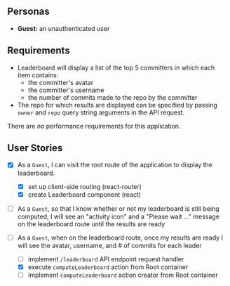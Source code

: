 ## Personas

- **Guest:** an unauthenticated user

## Requirements

- Leaderboard will display a list of the top 5 committers in which each item contains:
  - the committer's avatar
  - the committer's username
  - the number of commits made to the repo by the committer
- The repo for which results are displayed can be specified by passing `owner` and `repo` query string arguments in the API request.

There are _no_ performance requirements for this application.

## User Stories

- [x] As a `Guest`, I can visit the root route of the application to display the leaderboard.
  - [x] set up client-side routing (react-router)
  - [x] create Leaderboard component (react)

- [ ] As a `Guest`, so that I know whether or not my leaderboard is still being computed, I will see an "activity icon" and a "Please wait ..." message on the leaderboard route until the results are ready

- [ ] As a `Guest`, when on the leaderboard route, once my results are ready I will see the avatar, username, and # of commits for each leader
  - [ ] implement `/leaderboard` API endpoint request handler
  - [x] execute `computeLeaderboard` action from Root container
  - [ ] implement `computeLeaderboard` action creator from Root container
